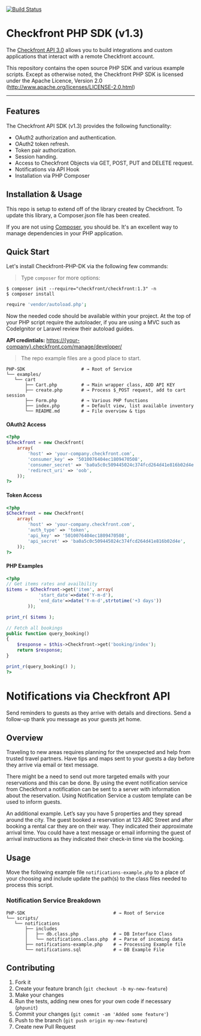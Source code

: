 [![Build Status](https://travis-ci.org/htmlgraphic/Checkfront-PHP-SDK.svg?branch=develop)](https://travis-ci.org/htmlgraphic/Checkfront-PHP-SDK)

Checkfront PHP SDK (v1.3)
==========================

The [Checkfront API 3.0](http://www.checkfront.com/developers/api/) allows you to build integrations and custom applications that interact with a remote Checkfront account.

This repository contains the open source PHP SDK and various example scripts. Except as otherwise noted, the Checkfront PHP SDK is licensed under the Apache Licence, Version 2.0
(http://www.apache.org/licenses/LICENSE-2.0.html)

---

## Features

The Checkfront API SDK (v1.3) provides the following functionality:

* OAuth2 authorization and authentication.
* OAuth2 token refresh.
* Token pair authorization.
* Session handing.
* Access to Checkfront Objects via GET, POST, PUT and DELETE request.
* Notifications via API Hook
* Installation via PHP Composer


## Installation & Usage

This repo is setup to extend off of the library created by Checkfront. To update this library, a Composer.json file has been created. 

If you are not using [Composer](http://getcomposer.org), you should be. It's an excellent way to manage dependencies in your PHP application. 

## Quick Start

Let's install Checkfront-PHP-DK via the following few commands:

>   Type `composer` for more options:

```
$ composer init --require="checkfront/checkfront:1.3" -n 
$ composer install
```

```bash
require 'vendor/autoload.php';
```
Now the needed code should be available within your project. At the top of your PHP script require the autoloader, if you are using a MVC such as CodeIgnitor or Laravel review their autoload guides. 

**API credintials:** [https://{your-company}.checkfront.com/manage/developer/](https://{your-company}.checkfront.com/manage/developer/)


> The repo example files are a good place to start. 

```shell
PHP-SDK                     # → Root of Service
└── examples/
   └── cart
	   ├── Cart.php         # → Main wrapper class, ADD API KEY
	   ├── create.php       # → Process $_POST request, add to cart session
	   ├── Form.php         # → Various PHP functions
	   ├── index.php        # → Default view, list available inventory
	   └── README.md        # → File overview & tips
```

#### OAuth2 Access
```php
<?php
$Checkfront = new Checkfront(
	array(
		'host' => 'your-company.checkfront.com',
		'consumer_key' => '5010076404ec1809470508',
		'consumer_secret' => 'ba0a5c0c509445024c374fcd264d41e816b02d4e',
		'redirect_uri' => 'oob',
	));
?>
```


#### Token Access

```php
<?php
$Checkfront = new Checkfront(
	array(
		'host' => 'your-company.checkfront.com',
		'auth_type' => 'token',
		'api_key' => '5010076404ec1809470508',
		'api_secret' => 'ba0a5c0c509445024c374fcd264d41e816b02d4e',
	));
?>
```

#### PHP Examples
```php
<?php
// Get items rates and availbility
$items = $Checkfront->get('item', array(
			'start_date'=>date('Y-m-d'),
			'end_date'=>date('Y-m-d',strtotime('+3 days'))
		));

print_r( $items );

// Fetch all bookings
public function query_booking() 
{
	$response = $this->Checkfront->get('booking/index');
	return $response;
}

print_r(query_booking() );
?>
```



Notifications via Checkfront API
===
Send reminders to guests as they arrive with details and directions. Send a follow-up thank you message as your guests jet home.

## Overview
Traveling to new areas requires planning for the unexpected and help from trusted travel partners. Have tips and maps sent to your guests a day before they arrive via email or text message.

There might be a need to send out more targeted emails with your reservations and this can be done. By using the event notification service from Checkfront a notification can be sent to a server with information about the reservation. Using Notification Service a custom template can be used to inform guests.

An additional example. Let’s say you have 5 properties and they spread around the city. The guest booked a reservation at 123 ABC Street and after booking a rental car they are on their way. They indicated their approximate arrival time. You could have a text message or email informing the guest of arrival instructions as they indicated their check-in time via the booking.


## Usage
Move the following example file `notifications-example.php` to a place of your choosing and include update the path(s) to the class files needed to process this script. 



### Notification Service Breakdown

```shell
PHP-SDK                                 # → Root of Service
└── scripts/
   └── notifications
	   ├── includes
	   │   ├── db.class.php             # → DB Interface Class 
	   │   └── notifications.class.php  # → Parse of incoming data
	   ├── notifications-example.php    # → Processing Example file
	   └── notifications.sql            # → DB Example File
```


## Contributing

1. Fork it
2. Create your feature branch (`git checkout -b my-new-feature`)
3. Make your changes
4. Run the tests, adding new ones for your own code if necessary (`phpunit`)
5. Commit your changes (`git commit -am 'Added some feature'`)
6. Push to the branch (`git push origin my-new-feature`)
7. Create new Pull Request

